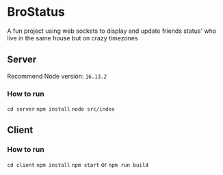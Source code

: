 # BroStatus

A fun project using web sockets to display and update friends status' who live in the same house but on crazy timezones

## Server
Recommend Node version: `16.13.2`

### How to run
`cd server`
`npm install`
`node src/index`


## Client

### How to run  
`cd client`
`npm install`
`npm start` or `npm run build`
